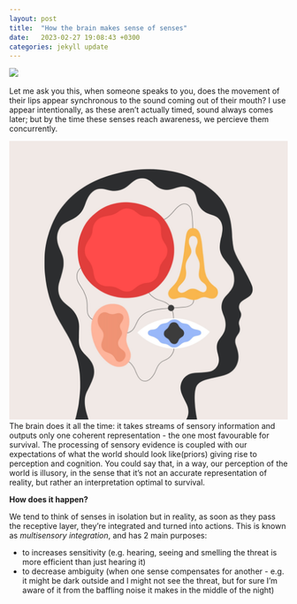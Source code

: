 ```yaml
---
layout: post
title:  "How the brain makes sense of senses"
date:   2023-02-27 19:08:43 +0300
categories: jekyll update
---
```


![](/images/)

Let me ask you this, when someone speaks to you, does the movement of their lips appear synchronous to the sound coming out of their mouth? I use appear intentionally, as these aren’t actually timed, sound always comes later; but by the time these senses reach awareness, we percieve them concurrently.

![senses](/images/sensesart.png)
The brain does it all the time: it takes streams of sensory information and outputs only one coherent representation - the one most favourable for survival.  The processing of sensory evidence is coupled with our expectations of what the world should look like(priors) giving rise to perception and cognition. You could say that, in a way, our perception of the world is illusory, in the sense that it’s not an accurate representation of reality, but rather an interpretation optimal to survival.

**How does it happen?**

We tend to think of senses in isolation but  in reality, as soon as they pass the receptive layer, they’re integrated and turned into actions. This is known as *multisensory integration*, and has 2 main purposes:

- to increases sensitivity (e.g.  hearing, seeing and smelling the threat is more efficient than just hearing it)
- to decrease ambiguity (when one sense compensates for another - e.g. it might be dark outside and I might not see the threat, but for sure I’m aware of it from the baffling noise it makes in the middle of the night)